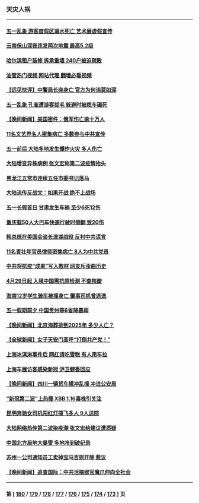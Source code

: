 ### 天灾人祸
---
#### [五一乱象 游客度假区溺水死亡 艺术展虚假宣传](../../pages/ncid280/n13986679.md?05031245) 
#### [云南保山深夜连发两次地震 最高5.2级](../../pages/ncid280/n13986556.md?05031245) 
#### [哈尔滨租户装修 拆承重墙 240户被迫疏散](../../pages/ncid280/n13986414.md?05031245) 
#### [油管热门视频 网站代理 翻墙必看视频](http://138.2.39.72:81/youtube.html?epic-marker?05031245)
#### [【远见快评】中警局长突身亡 官方为何讳莫如深](../../pages/ncid280/n13986628.md?05031245) 
#### [五一乱象 孔雀遭游客拔毛 躲避时被缆车碾死](../../pages/ncid280/n13986480.md?05031245) 
#### [【晚间新闻】美国密件：俄军伤亡逾十万人](../../pages/ncid280/n13986397.md?05031245) 
#### [11名文艺界名人密集病亡 多数参与中共宣传](../../pages/ncid280/n13986093.md?05031245) 
#### [五一前后 大陆多地发生爆炸火灾 多人伤亡](../../pages/ncid280/n13985754.md?05031245) 
#### [大陆增变异株病例 张文宏称第二波疫情抬头](../../pages/ncid280/n13984811.md?05031245) 
#### [黑龙江五常市连续五任市委书记落马](../../pages/ncid280/n13984418.md?05031245) 
#### [大陆流传反战文：如果开战 绝不上战场](../../pages/ncid280/n13984385.md?05031245) 
#### [五一长假首日 甘肃发生车祸 至少6死12伤](../../pages/ncid280/n13984358.md?05031245) 
#### [重庆载50人大巴车快速行驶时侧翻 致20伤](../../pages/ncid280/n13984020.md?05031245) 
#### [韩总统在美国会谈长津湖战役 反衬中共谎言](../../pages/ncid280/n13983741.md?05031245) 
#### [11名青壮年官员律师密集病亡 8人为中共党员](../../pages/ncid280/n13982289.md?05031245) 
#### [中共将抗疫“成果”写入教材 网友斥歪曲历史](../../pages/ncid280/n13982212.md?05031245) 
#### [4月29日起 入境中国需抗原检测 不查核酸](../../pages/ncid280/n13982286.md?05031245) 
#### [海南12岁学生骑车被撞身亡 肇事司机曾逃逸](../../pages/ncid280/n13981973.md?05031245) 
#### [五一假期前夕 中国贵州等6省降暴雨](../../pages/ncid280/n13982085.md?05031245) 
#### [【晚间新闻】北京海葬排到2025年 多少人亡？](../../pages/ncid280/n13981964.md?05031245) 
#### [【全球新闻】女子天安门高呼“打倒共产党！”](../../pages/ncid280/n13981962.md?05031245) 
#### [上海冰淇淋事件后 网红请吃雪糕 有人用车拉](../../pages/ncid280/n13981338.md?05031245) 
#### [上海车展访客感染新冠 沪卫健委回应](../../pages/ncid280/n13981357.md?05031245) 
#### [【晚间新闻】四川一辆货车横冲乱撞 冲进公安局](../../pages/ncid280/n13981247.md?05031245) 
#### [“新冠第二波”上热搜 XBB.1.16毒株引关注](../../pages/ncid280/n13980391.md?05031245) 
#### [昆明奔驰女司机闯红灯撞飞多人 9人送院](../../pages/ncid280/n13980133.md?05031245) 
#### [大陆网络热传第二波染疫潮 张文宏给建议遭质疑](../../pages/ncid280/n13979340.md?05031245) 
#### [中国北方局地大暴雪 多地冷到破纪录](../../pages/ncid280/n13979029.md?05031245) 
#### [苏州一公司通知员工卖掉宝马否则开除 惹议](../../pages/ncid280/n13978919.md?05031245) 
#### [【晚间新闻】追查国际：中共活摘器官魔爪伸向全社会](../../pages/ncid280/n13978194.md?05031245) 

---
#### 第 [ [180](./180.md?05031245) / [179](./179.md?05031245) / [178](./178.md?05031245) / [177](./177.md?05031245) / [176](./176.md?05031245) / [175](./175.md?05031245) / [174](./174.md?05031245) / [173](./173.md?05031245) ] 页

